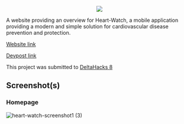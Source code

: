 <p align="center">
  <img src="https://user-images.githubusercontent.com/61949418/150461668-84e4be14-689e-473b-a6d2-a47121fa9c29.gif"/>
</p>

A website providing an overview for Heart-Watch, a mobile application providing a modern and simple solution for cardiovascular disease prevention and protection. 

[Website link](https://heartwatch.tech/)

[Devpost link](https://devpost.com/software/heart-watch-78zfc9)

This project was submitted to [DeltaHacks 8](https://www.deltahacks.com/)

## Screenshot(s)
### Homepage
![heart-watch-screenshot1 (3)](https://user-images.githubusercontent.com/61949418/150464420-cb9c95c4-3ad9-4989-bf61-b3a5fbd5888c.png)

